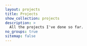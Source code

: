 ```yaml
---
layout: projects
title: Projects
show_collection: projects
description: >
  All the projects I've done so far.
no_groups: true
sitemap: false
---
```

